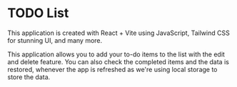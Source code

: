 # TODO List

This application is created with React + Vite using JavaScript, Tailwind CSS for stunning UI, and many more. 

This application allows you to add your to-do items to the list with the edit and delete feature. You can also check the completed items and the data is restored, whenever the app is refreshed as we're using local storage to store the data.

